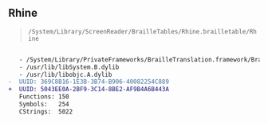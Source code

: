 ## Rhine

> `/System/Library/ScreenReader/BrailleTables/Rhine.brailletable/Rhine`

```diff

   - /System/Library/PrivateFrameworks/BrailleTranslation.framework/BrailleTranslation
   - /usr/lib/libSystem.B.dylib
   - /usr/lib/libobjc.A.dylib
-  UUID: 369C8B16-1E3B-3B74-B906-40082254C889
+  UUID: 5043EE0A-2BF9-3C14-8BE2-AF9B4A6B443A
   Functions: 150
   Symbols:   254
   CStrings:  5022

```
